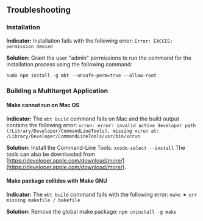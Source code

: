 ## Troubleshooting

### Installation

**Indicator:**
Installation fails with the following error:
```Error: EACCES: permission denied```
 
**Solution:**
Grant  the user "admin" permissions to run the command for the installation process using the following command:

```sudo npm install -g mbt --unsafe-perm=true --allow-root```

### Building a Multitarget Application
  
#### Make cannot run on Mac OS
**Indicator:**
The `mbt build` command fails on Mac and the build output contains the following error:
```xcrun: error: invalid active developer path (/Library/Developer/CommandLineTools), missing xcrun at: /Library/Developer/CommandLineTools/usr/bin/xcrun```

**Solution:**
Install the Command-Line Tools:
```xcode-select --install```
The tools can also be downloaded from [https://developer.apple.com/download/more/](https://developer.apple.com/download/more/).

#### Make package collides with Make GNU ####
**Indicator:**
The `mbt build` command fails with the following error:
```make ✖ err missing makefile / bakefile```

**Solution:**
Remove the global make package:
```npm uninstall -g make```
